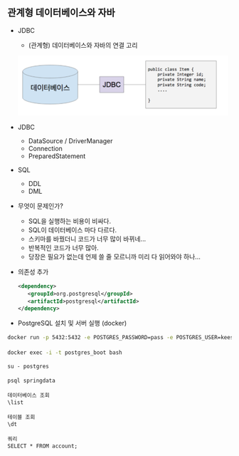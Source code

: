 ## 관계형 데이터베이스와 자바
- JDBC
    * (관계형) 데이터베이스와 자바의 연결 고리

    ![](./img01.png)

- JDBC
    * DataSource / DriverManager
    * Connection
    * PreparedStatement
- SQL
    * DDL
    * DML
- 무엇이 문제인가?
    * SQL을 실행하는 비용이 비싸다.
    * SQL이 데이터베이스 마다 다르다.
    * 스키마를 바꿨더니 코드가 너무 많이 바뀌네...
    * 반복적인 코드가 너무 많아.
    * 당장은 필요가 없는데 언제 쓸 줄 모르니까 미리 다 읽어와야 하나...
- 의존성 추가

    ```xml
    <dependency>
       <groupId>org.postgresql</groupId>
       <artifactId>postgresql</artifactId>
    </dependency>
    ```

- PostgreSQL 설치 및 서버 실행 (docker)

```bash
docker run -p 5432:5432 -e POSTGRES_PASSWORD=pass -e POSTGRES_USER=keesun -e POSTGRES_DB=springdata --name postgres_boot -d postgres

docker exec -i -t postgres_boot bash
```

```postgresql
su - postgres

psql springdata

데이터베이스 조회
\list

테이블 조회
\dt

쿼리
SELECT * FROM account;
```
